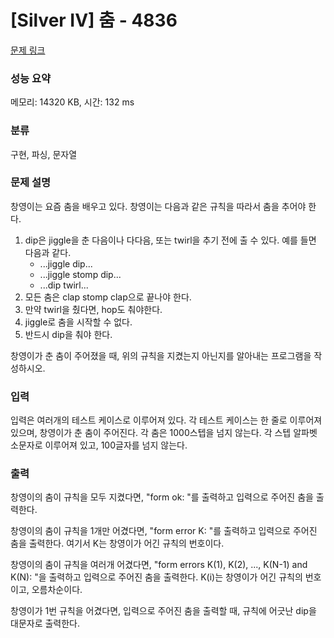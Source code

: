 # [Silver IV] 춤 - 4836 

[문제 링크](https://www.acmicpc.net/problem/4836) 

### 성능 요약

메모리: 14320 KB, 시간: 132 ms

### 분류

구현, 파싱, 문자열

### 문제 설명

<p>창영이는 요즘 춤을 배우고 있다. 창영이는 다음과 같은 규칙을 따라서 춤을 추어야 한다.</p>

<ol>
	<li>dip은 jiggle을 춘 다음이나 다다음, 또는 twirl을 추기 전에 출 수 있다. 예를 들면 다음과 같다.
	<ul>
		<li>...jiggle dip...</li>
		<li>...jiggle stomp dip...</li>
		<li>...dip twirl...</li>
	</ul>
	</li>
	<li>모든 춤은 clap stomp clap으로 끝나야 한다.</li>
	<li>만약 twirl을 췄다면, hop도 춰야한다.</li>
	<li>jiggle로 춤을 시작할 수 없다.</li>
	<li>반드시 dip을 춰야 한다.</li>
</ol>

<p>창영이가 춘 춤이 주어졌을 때, 위의 규칙을 지켰는지 아닌지를 알아내는 프로그램을 작성하시오.</p>

### 입력 

 <p>입력은 여러개의 테스트 케이스로 이루어져 있다. 각 테스트 케이스는 한 줄로 이루어져 있으며, 창영이가 춘 춤이 주어진다. 각 춤은 1000스텝을 넘지 않는다. 각 스텝 알파벳 소문자로 이루어져 있고, 100글자를 넘지 않는다.</p>

### 출력 

 <p>창영이의 춤이 규칙을 모두 지켰다면, "form ok: "를 출력하고 입력으로 주어진 춤을 출력한다.</p>

<p>창영이의 춤이 규칙을 1개만 어겼다면, "form error K: "를 출력하고 입력으로 주어진 춤을 출력한다. 여기서 K는 창영이가 어긴 규칙의 번호이다.</p>

<p>창영이의 춤이 규칙을 여러개 어겼다면, "form errors K(1), K(2), ..., K(N-1) and K(N): "을 출력하고 입력으로 주어진 춤을 출력한다. K(i)는 창영이가 어긴 규칙의 번호이고, 오름차순이다.</p>

<p>창영이가 1번 규칙을 어겼다면, 입력으로 주어진 춤을 출력할 때, 규칙에 어긋난 dip을 대문자로 출력한다.</p>

